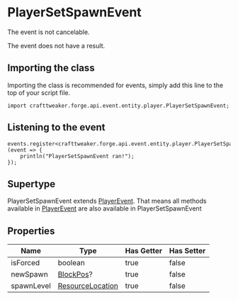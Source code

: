 # PlayerSetSpawnEvent

The event is not cancelable.

The event does not have a result.

## Importing the class

Importing the class is recommended for events, simply add this line to the top of your script file.
```zenscript
import crafttweaker.forge.api.event.entity.player.PlayerSetSpawnEvent;
```


## Listening to the event

```zenscript
events.register<crafttweaker.forge.api.event.entity.player.PlayerSetSpawnEvent>(event => {
    println("PlayerSetSpawnEvent ran!");
});
```


## Supertype

PlayerSetSpawnEvent extends [PlayerEvent](/forge/api/event/entity/player/PlayerEvent). That means all methods available in [PlayerEvent](/forge/api/event/entity/player/PlayerEvent) are also available in PlayerSetSpawnEvent

## Properties

|    Name    |                            Type                            | Has Getter | Has Setter |
|------------|------------------------------------------------------------|------------|------------|
| isForced   | boolean                                                    | true       | false      |
| newSpawn   | [BlockPos](/vanilla/api/util/math/BlockPos)?               | true       | false      |
| spawnLevel | [ResourceLocation](/vanilla/api/resource/ResourceLocation) | true       | false      |

